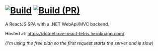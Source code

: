 [![Build](https://github.com/stewie1570/tetris/actions/workflows/Merge.yml/badge.svg)](https://github.com/stewie1570/tetris/actions/workflows/Merge.yml)
[![Build (PR)](https://github.com/stewie1570/tetris/actions/workflows/PR.yml/badge.svg)](https://github.com/stewie1570/tetris/actions/workflows/PR.yml)
======

A ReactJS SPA with a .NET WebApi/MVC backend.

Hosted at: https://dotnetcore-react-tetris.herokuapp.com/

*(i'm using the free plan so the first request starts the server and is slow)*
